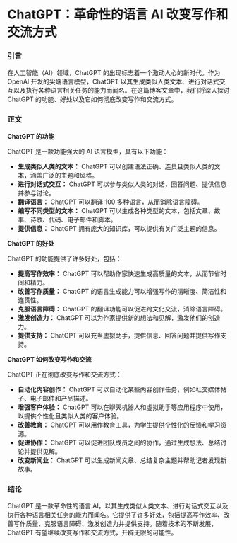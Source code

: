 # ChatGPT：革命性的语言 AI 改变写作和交流方式

### 引言

在人工智能（AI）领域，ChatGPT 的出现标志着一个激动人心的新时代。作为 OpenAI 开发的尖端语言模型，ChatGPT 以其生成类似人类文本、进行对话式交互以及执行各种语言相关任务的能力而闻名。在这篇博客文章中，我们将深入探讨 ChatGPT 的功能、好处以及它如何彻底改变写作和交流方式。

### 正文

**ChatGPT 的功能**

ChatGPT 是一款功能强大的 AI 语言模型，具有以下功能：

- **生成类似人类的文本：** ChatGPT 可以创建语法正确、连贯且类似人类的文本，涵盖广泛的主题和风格。
- **进行对话式交互：** ChatGPT 可以参与类似人类的对话，回答问题、提供信息并参与讨论。
- **翻译语言：** ChatGPT 可以翻译 100 多种语言，从而消除语言障碍。
- **编写不同类型的文本：** ChatGPT 可以生成各种类型的文本，包括文章、故事、诗歌、代码、电子邮件和脚本。
- **提供信息：** ChatGPT 拥有庞大的知识库，可以提供有关广泛主题的信息。

**ChatGPT 的好处**

ChatGPT 的功能提供了许多好处，包括：

- **提高写作效率：** ChatGPT 可以帮助作家快速生成高质量的文本，从而节省时间和精力。
- **改善写作质量：** ChatGPT 的语言生成能力可以增强写作的清晰度、简洁性和连贯性。
- **克服语言障碍：** ChatGPT 的翻译功能可以促进跨文化交流，消除语言障碍。
- **激发创造力：** ChatGPT 可以为作家提供新的想法和见解，激发他们的创造力。
- **提供支持：** ChatGPT 可以充当虚拟助手，提供信息、回答问题并提供写作支持。

**ChatGPT 如何改变写作和交流**

ChatGPT 正在彻底改变写作和交流方式：

- **自动化内容创作：** ChatGPT 可以自动化某些内容创作任务，例如社交媒体帖子、电子邮件和产品描述。
- **增强客户体验：** ChatGPT 可以在聊天机器人和虚拟助手等应用程序中使用，以提供个性化且类似人类的客户体验。
- **改善教育：** ChatGPT 可以用作教育工具，为学生提供个性化的反馈和学习资源。
- **促进协作：** ChatGPT 可以促进团队成员之间的协作，通过生成想法、总结讨论并提供见解。
- **改变新闻业：** ChatGPT 可以生成新闻文章、总结复杂主题并帮助记者发现新故事。

### 结论

ChatGPT 是一款革命性的语言 AI，以其生成类似人类文本、进行对话式交互以及执行各种语言相关任务的能力而闻名。它提供了许多好处，包括提高写作效率、改善写作质量、克服语言障碍、激发创造力并提供支持。随着技术的不断发展，ChatGPT 有望继续改变写作和交流方式，开辟无限的可能性。
